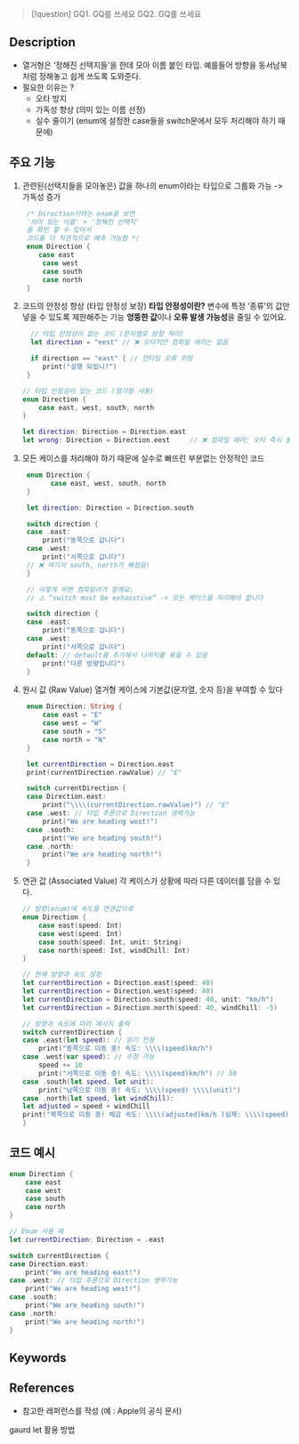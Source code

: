 > [!question] 
> GQ1. GQ를 쓰세요 
> GQ2. GQ를 쓰세요

## Description

- 열거형은 ‘정해진 선택지들’을 한데 모아 이름 붙인 타입. 예를들어 방향을 동서남북처럼 정해놓고 쉽게 쓰도록 도와준다.
- 필요한 이유는 ?
    - 오타 방지
    - 가독성 향상 (의미 있는 이름 선정)
    - 실수 줄이기 (enum에 설정한 case들을 switch문에서 모두 처리해야 하기 때문에)

## 주요 기능

1. 관련된(선택지들을 모아놓은) 값을 하나의 enum이라는 타입으로 그룹화 가능 -> 가독성 증가
    
    ```swift
     /* Direction이라는 enum을 보면
     '의미 있는 이름' + '정해진 선택지'
     를 확인 할 수 있어서
     코드를 더 직관적으로 예측 가능함 */
     enum Direction {
     	case east
         case west
         case south
         case north
     }
    
    ```
    
2. 코드의 안정성 향상 (타입 안정성 보장) **타입 안정성이란?** 변수에 특정 ‘종류’의 값만 넣을 수 있도록 제한해주는 기능 **엉뚱한 값**이나 **오류 발생 가능성**을 줄일 수 있어요.
    
    ```swift
      // 타입 안정성이 없는 코드 (문자열로 방향 처리)
      let direction = "eest" // ❌ 오타지만 컴파일 에러는 없음
    
      if direction == "east" { // 런타임 오류 위험
         print("실행 되었니?")
     }
    
    ```
    
    ```swift
    // 타입 안정성이 있는 코드 (열거형 사용)
    enum Direction {
        case east, west, south, north
    }
    
    let direction: Direction = Direction.east
    let wrong: Direction = Direction.eest     // ❌ 컴파일 에러: 오타 즉시 발견
    
    ```
    
3. 모든 케이스를 처리해야 하기 때문에 실수로 빠뜨린 부분없는 안정적인 코드
    
    ```swift
     enum Direction {
     	   case east, west, south, north
     }
    
     let direction: Direction = Direction.south
    
     switch direction {
     case .east:
         print("동쪽으로 갑니다")
     case .west:
         print("서쪽으로 갑니다")
     // ❌ 여기서 south, north가 빠졌음!
     }
    
     // 이렇게 하면 컴파일러가 말해요:
     // ⚠️ “switch must be exhaustive” -> 모든 케이스를 처리해야 합니다
    
     switch direction {
     case .east:
         print("동쪽으로 갑니다")
     case .west:
         print("서쪽으로 갑니다")
     default: // default를 추가해서 나머지를 묶을 수 있음
         print("다른 방향입니다")
     }
    
    ```
    
4. 원시 값 (Raw Value) 열거형 케이스에 기본값(문자열, 숫자 등)을 부여할 수 있다
    
    ```swift
     enum Direction: String {
         case east = "E"
         case west = "W"
         case south = "S"
         case north = "N"
     }
    
     let currentDirection = Direction.east
     print(currentDirection.rawValue) // "E"
    
     switch currentDirection {
     case Direction.east:
         print("\\\\(currentDirection.rawValue)") // "E"
     case .west: // 타입 추론으로 Direction 생략가능
         print("We are heading west!")
     case .south:
         print("We are heading south!")
     case .north:
         print("We are heading north!")
     }
    
    ```
    
5. 연관 값 (Associated Value) 각 케이스가 상황에 따라 다른 데이터를 담을 수 있다.
    
    ```swift
    // 방향(enum)에 속도를 연관값으로
    enum Direction {
        case east(speed: Int)
        case west(speed: Int)
        case south(speed: Int, unit: String)
        case north(speed: Int, windChill: Int)
    }
    
    // 현재 방향과 속도 설정
    let currentDirection = Direction.east(speed: 40)
    let currentDirection = Direction.west(speed: 40)
    let currentDirection = Direction.south(speed: 40, unit: "km/h")
    let currentDirection = Direction.north(speed: 40, windChill: -5)
    
    // 방향과 속도에 따라 메시지 출력
    switch currentDirection {
    case .east(let speed): // 읽기 전용
    	print("동쪽으로 이동 중! 속도: \\\\(speed)km/h")
    case .west(var speed): // 수정 가능
    	speed += 10
    	print("서쪽으로 이동 중! 속도: \\\\(speed)km/h") // 50
    case .south(let speed, let unit):
    	print("남쪽으로 이동 중! 속도: \\\\(speed) \\\\(unit)")
    case .north(let speed, let windChill):
    let adjusted = speed + windChill
    print("북쪽으로 이동 중! 체감 속도: \\\\(adjusted)km/h (실제: \\\\(speed), 바람 영향: \\\\(windChill))")
    }
    
    ```
    

## 코드 예시

```swift
enum Direction {
	case east
    case west
    case south
    case north
}

// Enum 사용 예
let currentDirection: Direction = .east

switch currentDirection {
case Direction.east:
    print("We are heading east!")
case .west: // 타입 추론으로 Direction 생략가능
    print("We are heading west!")
case .south:
    print("We are heading south!")
case .north:
    print("We are heading north!")
}

```

## Keywords

## References

- 참고한 레퍼런스를 작성 (예 : Apple의 공식 문서)

gaurd let 활용 방법